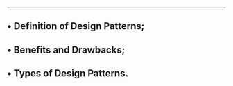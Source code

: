 ---------------------------------
• Definition of Design Patterns;
---------------------------------------
• Benefits and Drawbacks;
---------------------------------------
• Types of Design Patterns.
-----------------------------------------
